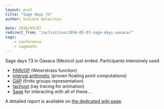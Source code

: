 ```yaml
---
layout: post
title: "Sage days 73"
author: Vincent Delecroix

date: 2016/05/07
redirect_from: "/activities/2016-05-07-sage-days-oaxaca/"
tags:
    - conference
    - sagemath
---
```


Sage days 73 in Oaxaca (Mexico) just ended. Participants intensively used

- [PARI/GP](http://pari.math.u-bordeaux.fr/) (Weierstrass function)
- [interval arithmetic](https://perso.ens-lyon.fr/nathalie.revol/software.html#MPFI_outline) (proven floating point computations)
- [GAP](http://www.gap-system.org/) (finite groups representation)
- [tachyon](http://jedi.ks.uiuc.edu/~johns/raytracer/) (ray tracing for animation)
- [Sage](http://sagemath.org) for interacting with all of these...

A detailed report is available on [the dedicated wiki page](https://wiki.sagemath.org/days73).
